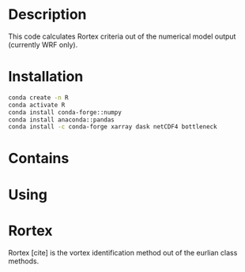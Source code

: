 # Description
This code calculates Rortex criteria out of the numerical model output (currently WRF only). 

# Installation

```bash
conda create -n R
conda activate R
conda install conda-forge::numpy
conda install anaconda::pandas
conda install -c conda-forge xarray dask netCDF4 bottleneck
```

# Contains 



# Using


# Rortex
Rortex [cite] is the vortex identification method out of the eurlian class methods. 

